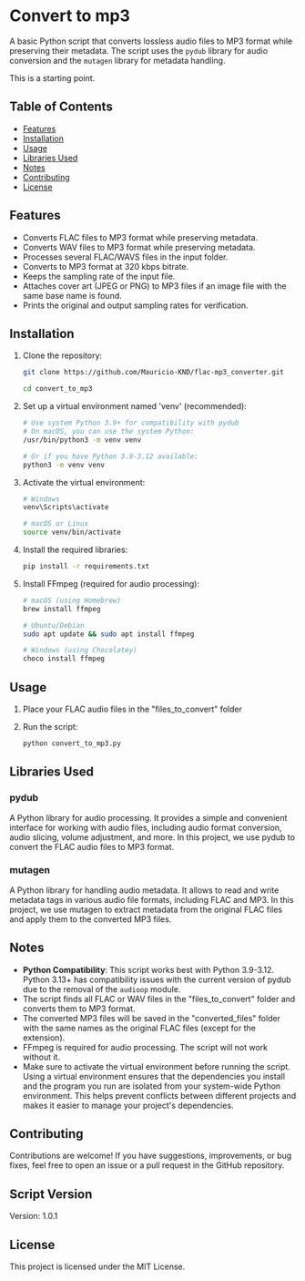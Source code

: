 # Convert to mp3

A basic Python script that converts lossless audio files to MP3 format while preserving their metadata. The script uses the `pydub` library for audio conversion and the `mutagen` library for metadata handling.

This is a starting point.

## Table of Contents

- [Features](#features)
- [Installation](#installation)
- [Usage](#usage)
- [Libraries Used](#libraries-used)
- [Notes](#notes)
- [Contributing](#contributing)
- [License](#license)

## Features

- Converts FLAC files to MP3 format while preserving metadata.
- Converts WAV files to MP3 format while preserving metadata.
- Processes several FLAC/WAVS files in the input folder.
- Converts to MP3 format at 320 kbps bitrate.
- Keeps the sampling rate of the input file.
- Attaches cover art (JPEG or PNG) to MP3 files if an image file with the same base name is found.
- Prints the original and output sampling rates for verification.

## Installation

1. Clone the repository:

   ```bash
   git clone https://github.com/Mauricio-KND/flac-mp3_converter.git
   
   cd convert_to_mp3

2. Set up a virtual environment named 'venv' (recommended):

   ```bash
   # Use system Python 3.9+ for compatibility with pydub
   # On macOS, you can use the system Python:
   /usr/bin/python3 -m venv venv
   
   # Or if you have Python 3.9-3.12 available:
   python3 -m venv venv

3. Activate the virtual environment:

   ```bash
   # Windows
   venv\Scripts\activate

   # macOS or Linux
   source venv/bin/activate

4. Install the required libraries:

   ```bash
   pip install -r requirements.txt

5. Install FFmpeg (required for audio processing):

   ```bash
   # macOS (using Homebrew)
   brew install ffmpeg
   
   # Ubuntu/Debian
   sudo apt update && sudo apt install ffmpeg
   
   # Windows (using Chocolatey)
   choco install ffmpeg

## Usage

1. Place your FLAC audio files in the "files_to_convert" folder

2. Run the script:

   ```bash
   python convert_to_mp3.py

## Libraries Used

   ### pydub

   A Python library for audio processing. It provides a simple and convenient interface for working with audio files, including audio format conversion, audio slicing, volume adjustment, and more. In this project, we use pydub to convert the FLAC audio files to MP3 format.

   ### mutagen

   A Python library for handling audio metadata. It allows to read and write metadata tags in various audio file formats, including FLAC and MP3. In this project, we use mutagen to extract metadata from the original FLAC files and apply them to the converted MP3 files.

## Notes

   - **Python Compatibility**: This script works best with Python 3.9-3.12. Python 3.13+ has compatibility issues with the current version of pydub due to the removal of the `audioop` module.
   - The script finds all FLAC or WAV files in the "files_to_convert" folder and converts them to MP3 format.
   - The converted MP3 files will be saved in the "converted_files" folder with the same names as the original FLAC files (except for the extension).
   - FFmpeg is required for audio processing. The script will not work without it.
   - Make sure to activate the virtual environment before running the script. Using a virtual environment ensures that the dependencies you install and the program you run are isolated from your system-wide Python environment. This helps prevent conflicts between different projects and makes it easier to manage your project's dependencies.

## Contributing

   Contributions are welcome! If you have suggestions, improvements, or bug fixes, feel free to open an issue or a pull request in the GitHub repository.

## Script Version

   Version: 1.0.1

## License

This project is licensed under the MIT License.
